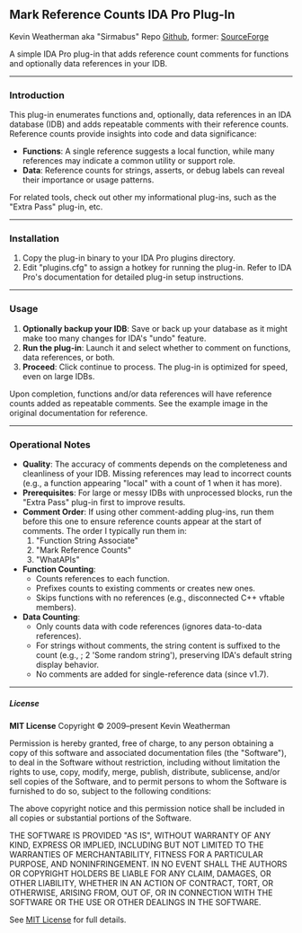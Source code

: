 ## Mark Reference Counts IDA Pro Plug-In

Kevin Weatherman aka "Sirmabus"
Repo [Github](https://github.com/kweatherman/IDA_ClassInformer_PlugIn), former: [SourceForge](https://sourceforge.net/projects/idamarkrefcountplugin/)

A simple IDA Pro plug-in that adds reference count comments for functions and optionally data references in your IDB.

----
### Introduction

This plug-in enumerates functions and, optionally, data references in an IDA database (IDB) and adds repeatable comments with their reference counts. Reference counts provide insights into code and data significance:

- **Functions**: A single reference suggests a local function, while many references may indicate a common utility or support role.
- **Data**: Reference counts for strings, asserts, or debug labels can reveal their importance or usage patterns.

For related tools, check out other my informational plug-ins, such as the "Extra Pass" plug-in, etc.

----

### Installation

1. Copy the plug-in binary to your IDA Pro plugins directory.
2. Edit "plugins.cfg" to assign a hotkey for running the plug-in. Refer to IDA Pro's documentation for detailed plug-in setup instructions.

----
### Usage

1. **Optionally backup your IDB**: Save or back up your database as it might make too many changes for IDA's "undo" feature.
2. **Run the plug-in**: Launch it and select whether to comment on functions, data references, or both.
3. **Proceed**: Click continue to process. The plug-in is optimized for speed, even on large IDBs.

Upon completion, functions and/or data references will have reference counts added as repeatable comments. See the example image in the original documentation for reference.

----
### Operational Notes

- **Quality**: The accuracy of comments depends on the completeness and cleanliness of your IDB. Missing references may lead to incorrect counts (e.g., a function appearing "local" with a count of 1 when it has more).
- **Prerequisites**: For large or messy IDBs with unprocessed blocks, run the "Extra Pass" plug-in first to improve results.
- **Comment Order**: If using other comment-adding plug-ins, run them before this one to ensure reference counts appear at the start of comments.
  The order I typically run them in:
  1. "Function String Associate"
  2. "Mark Reference Counts"
  3. "WhatAPIs"
- **Function Counting**:
  - Counts references to each function.
  - Prefixes counts to existing comments or creates new ones.
  - Skips functions with no references (e.g., disconnected C++ vftable members).
- **Data Counting**:
  - Only counts data with code references (ignores data-to-data references).
  - For strings without comments, the string content is suffixed to the count (e.g., ; 2 'Some random string'), preserving IDA's default string display behavior.
  - No comments are added for single-reference data (since v1.7).


----

##### License

**MIT License**
Copyright © 2009–present Kevin Weatherman  

Permission is hereby granted, free of charge, to any person obtaining a copy of this software and associated documentation files (the "Software"), to deal in the Software without restriction, including without limitation the rights to use, copy, modify, merge, publish, distribute, sublicense, and/or sell copies of the Software, and to permit persons to whom the Software is furnished to do so, subject to the following conditions:

The above copyright notice and this permission notice shall be included in all copies or substantial portions of the Software.

THE SOFTWARE IS PROVIDED "AS IS", WITHOUT WARRANTY OF ANY KIND, EXPRESS OR IMPLIED, INCLUDING BUT NOT LIMITED TO THE WARRANTIES OF MERCHANTABILITY, FITNESS FOR A PARTICULAR PURPOSE, AND NONINFRINGEMENT. IN NO EVENT SHALL THE AUTHORS OR COPYRIGHT HOLDERS BE LIABLE FOR ANY CLAIM, DAMAGES, OR OTHER LIABILITY, WHETHER IN AN ACTION OF CONTRACT, TORT, OR OTHERWISE, ARISING FROM, OUT OF, OR IN CONNECTION WITH THE SOFTWARE OR THE USE OR OTHER DEALINGS IN THE SOFTWARE.

See [MIT License](http://www.opensource.org/licenses/mit-license.php) for full details.